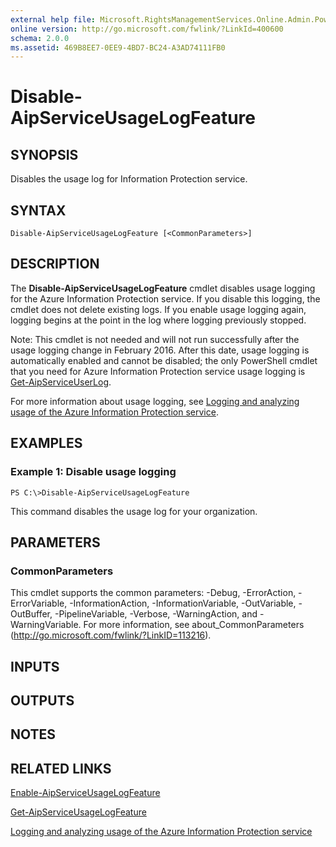 ```yaml
---
external help file: Microsoft.RightsManagementServices.Online.Admin.PowerShell.dll-Help.xml
online version: http://go.microsoft.com/fwlink/?LinkId=400600
schema: 2.0.0
ms.assetid: 469B8EE7-0EE9-4BD7-BC24-A3AD74111FB0
---
```


# Disable-AipServiceUsageLogFeature

## SYNOPSIS
Disables the usage log for Information Protection service.

## SYNTAX

```
Disable-AipServiceUsageLogFeature [<CommonParameters>]
```

## DESCRIPTION
The **Disable-AipServiceUsageLogFeature** cmdlet disables usage logging for the Azure Information Protection service. If you disable this logging, the cmdlet does not delete existing logs. If you enable usage logging again, logging begins at the point in the log where logging previously stopped.

Note: This cmdlet is not needed and will not run successfully after the usage logging change in February 2016. After this date, usage logging is automatically enabled and cannot be disabled; the only PowerShell cmdlet that you need for Azure Information Protection service usage logging is [Get-AipServiceUserLog](./Get-AipServiceUserLog.md).

For more information about usage logging, see [Logging and analyzing usage of the Azure Information Protection service](https://docs.microsoft.com/information-protection/deploy-use/log-analyze-usage).

## EXAMPLES

### Example 1: Disable usage logging
```
PS C:\>Disable-AipServiceUsageLogFeature
```

This command disables the usage log for your organization.

## PARAMETERS

### CommonParameters
This cmdlet supports the common parameters: -Debug, -ErrorAction, -ErrorVariable, -InformationAction, -InformationVariable, -OutVariable, -OutBuffer, -PipelineVariable, -Verbose, -WarningAction, and -WarningVariable. For more information, see about_CommonParameters (http://go.microsoft.com/fwlink/?LinkID=113216).

## INPUTS

## OUTPUTS

## NOTES

## RELATED LINKS

[Enable-AipServiceUsageLogFeature](./Enable-AipServiceUsageLogFeature.md)

[Get-AipServiceUsageLogFeature](./Get-AipServiceUsageLogFeature.md)

[Logging and analyzing usage of the Azure Information Protection service](https://docs.microsoft.com/information-protection/deploy-use/log-analyze-usage)
